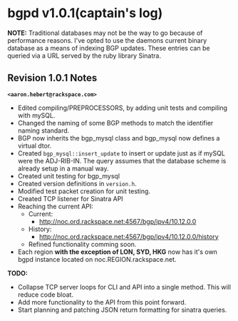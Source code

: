 # bgpd v1.0.1(captain's log)
__NOTE:__ Traditional databases may not be the way to go because of performance
reasons. I've opted to use the daemons current binary database as a means of
indexing BGP updates. These entries can be queried via a URL served by the ruby
library Sinatra.

## Revision 1.0.1 Notes
__`<aaron.hebert@rackspace.com>`__<br>

* Edited compiling/PREPROCESSORS, by adding unit tests and compiling with mySQL.
* Changed the naming of some BGP methods to match the identifier naming standard.
* BGP now inherits the bgp_mysql class and bgp_mysql now defines a virtual dtor.
* Created `bgp_mysql::insert_update` to insert or update just as if mySQL were
  the ADJ-RIB-IN. The query assumes that the database scheme is already setup in
  a manual way.
* Created unit testing for bgp_mysql
* Created version definitions in `version.h`.
* Modified test packet creation for unit testing.
* Created TCP listener for Sinatra API
* Reaching the current API: 
	+ Current: 
		+ http://noc.ord.rackspace.net:4567/bgp/ipv4/10.12.0.0
	+ History: 
		+ http://noc.ord.rackspace.net:4567/bgp/ipv4/10.12.0.0/history
	+ Refined functionality comming soon.
* Each region __with the exception of LON, SYD, HKG__ now has it's own bgpd instance located on noc.REGION.rackspace.net.

__TODO:__

* Collapse TCP server loops for CLI and API into a single method.
This will reduce code bloat.
* Add more functionality to the API from this point forward.
* Start planning and patching JSON return formatting for sinatra queries. 